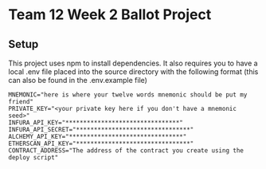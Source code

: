 # Team 12 Week 2 Ballot Project

## Setup

This project uses npm to install dependencies. It also requires you to have a local .env file placed into the source directory with the following format (this can also be found in the .env.example file)
```.env
MNEMONIC="here is where your twelve words mnemonic should be put my friend"
PRIVATE_KEY="<your private key here if you don't have a mnemonic seed>"
INFURA_API_KEY="********************************"
INFURA_API_SECRET="********************************"
ALCHEMY_API_KEY="********************************"
ETHERSCAN_API_KEY="********************************"
CONTRACT_ADDRESS="The address of the contract you create using the deploy script"
```

